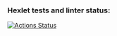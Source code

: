 ### Hexlet tests and linter status:
[![Actions Status](https://github.com/yuurigrace/java-project-61/actions/workflows/hexlet-check.yml/badge.svg)](https://github.com/yuurigrace/java-project-61/actions)